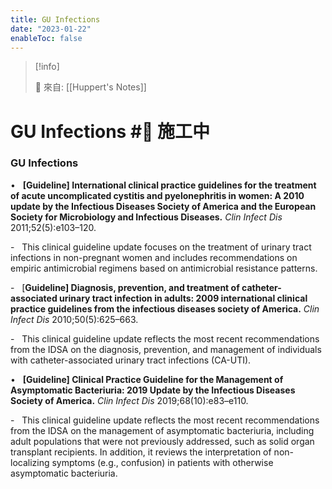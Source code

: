```yaml
---
title: GU Infections
date: "2023-01-22"
enableToc: false
---
```


> [!info]
>
> 🌱 來自: [[Huppert's Notes]]

# GU Infections #🚧 施工中

### GU Infections

•   **\[Guideline\] International clinical practice guidelines for the treatment of acute uncomplicated cystitis and pyelonephritis in women: A 2010 update by the Infectious Diseases Society of America and the European Society for Microbiology and Infectious Diseases.** *Clin Infect Dis* 2011;52(5):e103–120.

-   This clinical guideline update focuses on the treatment of urinary tract infections in non-pregnant women and includes recommendations on empiric antimicrobial regimens based on antimicrobial resistance patterns.

-   \[**Guideline\] Diagnosis, prevention, and treatment of catheter-associated urinary tract infection in adults: 2009 international clinical practice guidelines from the infectious diseases society of America.** *Clin Infect Dis* 2010;50(5):625–663.

-   This clinical guideline update reflects the most recent recommendations from the IDSA on the diagnosis, prevention, and management of individuals with catheter-associated urinary tract infections (CA-UTI).

•   **\[Guideline\] Clinical Practice Guideline for the Management of Asymptomatic Bacteriuria: 2019 Update by the Infectious Diseases Society of America.** *Clin Infect Dis* 2019;68(10):e83–e110.

-   This clinical guideline update reflects the most recent recommendations from the IDSA on the management of asymptomatic bacteriuria, including adult populations that were not previously addressed, such as solid organ transplant recipients. In addition, it reviews the interpretation of non-localizing symptoms (e.g., confusion) in patients with otherwise asymptomatic bacteriuria.

